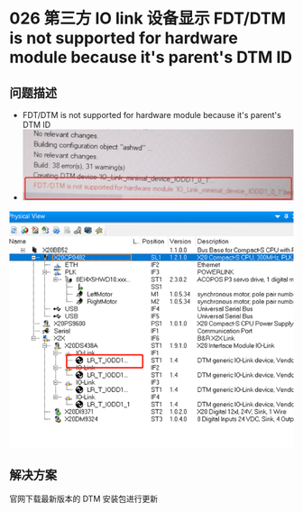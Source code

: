 # 026 第三方 IO link 设备显示 FDT/DTM is not supported for hardware module because it's parent's DTM ID

## 问题描述

- FDT/DTM is not supported for hardware module because it's parent's DTM ID
- ![](FILES/026第三方IO%20link设备显示FDT%20DTM%20is%20not%20supported%20for%20hardware%20module%20because%20it's%20parent's%20DTM%20ID/image-20221202154550250.png)



![Img](./FILES/026DTM.md/img-20220812113148.png)

## 解决方案

官网下载最新版本的 DTM 安装包进行更新
